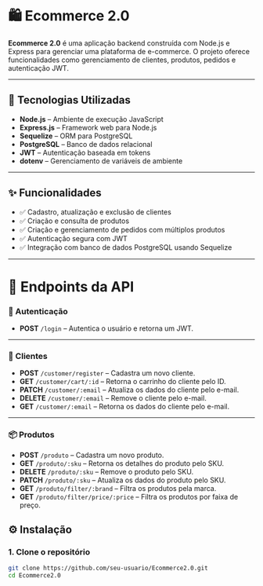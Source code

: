 # 🛍️ Ecommerce 2.0

**Ecommerce 2.0** é uma aplicação backend construída com Node.js e Express para gerenciar uma plataforma de e-commerce. O projeto oferece funcionalidades como gerenciamento de clientes, produtos, pedidos e autenticação JWT.

---

## 📌 Tecnologias Utilizadas

- **Node.js** – Ambiente de execução JavaScript
- **Express.js** – Framework web para Node.js
- **Sequelize** – ORM para PostgreSQL
- **PostgreSQL** – Banco de dados relacional
- **JWT** – Autenticação baseada em tokens
- **dotenv** – Gerenciamento de variáveis de ambiente

---

## ✨ Funcionalidades

- ✅ Cadastro, atualização e exclusão de clientes
- ✅ Criação e consulta de produtos
- ✅ Criação e gerenciamento de pedidos com múltiplos produtos
- ✅ Autenticação segura com JWT
- ✅ Integração com banco de dados PostgreSQL usando Sequelize

---
# 📌 Endpoints da API

### 🔐 Autenticação
- **POST** `/login` – Autentica o usuário e retorna um JWT.

---

### 👤 Clientes
- **POST** `/customer/register` – Cadastra um novo cliente.
- **GET** `/customer/cart/:id` – Retorna o carrinho do cliente pelo ID.
- **PATCH** `/customer/:email` – Atualiza os dados do cliente pelo e-mail.
- **DELETE** `/customer/:email` – Remove o cliente pelo e-mail.
- **GET** `/customer/:email` – Retorna os dados do cliente pelo e-mail.

---

### 📦 Produtos
- **POST** `/produto` – Cadastra um novo produto.
- **GET** `/produto/:sku` – Retorna os detalhes do produto pelo SKU.
- **DELETE** `/produto/:sku` – Remove o produto pelo SKU.
- **PATCH** `/produto/:sku` – Atualiza os dados do produto pelo SKU.
- **GET** `/produto/filter/:brand` – Filtra os produtos pela marca.
- **GET** `/produto/filter/price/:price` – Filtra os produtos por faixa de preço.





## ⚙️ Instalação

### 1. Clone o repositório

```bash
git clone https://github.com/seu-usuario/Ecommerce2.0.git
cd Ecommerce2.0
